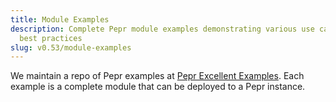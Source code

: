 ```yaml
---
title: Module Examples
description: Complete Pepr module examples demonstrating various use cases and
  best practices
slug: v0.53/module-examples
---
```


We maintain a repo of Pepr examples at [Pepr Excellent Examples](https://github.com/defenseunicorns/pepr-excellent-examples). Each example is a complete module that can be deployed to a Pepr instance.
